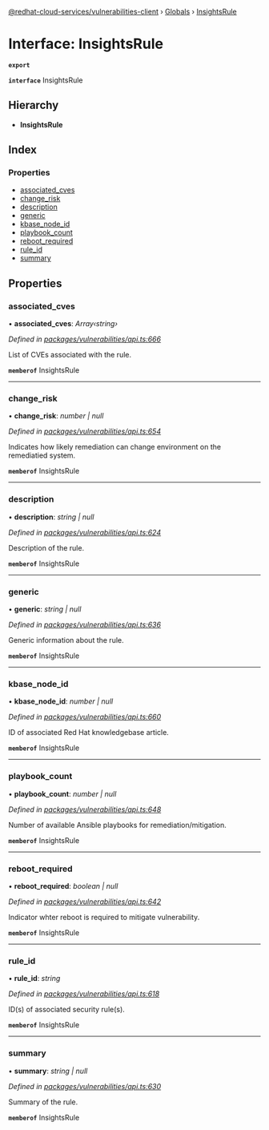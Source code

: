 [@redhat-cloud-services/vulnerabilities-client](../README.md) › [Globals](../globals.md) › [InsightsRule](insightsrule.md)

# Interface: InsightsRule

**`export`** 

**`interface`** InsightsRule

## Hierarchy

* **InsightsRule**

## Index

### Properties

* [associated_cves](insightsrule.md#associated_cves)
* [change_risk](insightsrule.md#change_risk)
* [description](insightsrule.md#description)
* [generic](insightsrule.md#generic)
* [kbase_node_id](insightsrule.md#kbase_node_id)
* [playbook_count](insightsrule.md#playbook_count)
* [reboot_required](insightsrule.md#reboot_required)
* [rule_id](insightsrule.md#rule_id)
* [summary](insightsrule.md#summary)

## Properties

###  associated_cves

• **associated_cves**: *Array‹string›*

*Defined in [packages/vulnerabilities/api.ts:666](https://github.com/RedHatInsights/javascript-clients/blob/master/packages/vulnerabilities/api.ts#L666)*

List of CVEs associated with the rule.

**`memberof`** InsightsRule

___

###  change_risk

• **change_risk**: *number | null*

*Defined in [packages/vulnerabilities/api.ts:654](https://github.com/RedHatInsights/javascript-clients/blob/master/packages/vulnerabilities/api.ts#L654)*

Indicates how likely remediation can change environment on the remediatied system.

**`memberof`** InsightsRule

___

###  description

• **description**: *string | null*

*Defined in [packages/vulnerabilities/api.ts:624](https://github.com/RedHatInsights/javascript-clients/blob/master/packages/vulnerabilities/api.ts#L624)*

Description of the rule.

**`memberof`** InsightsRule

___

###  generic

• **generic**: *string | null*

*Defined in [packages/vulnerabilities/api.ts:636](https://github.com/RedHatInsights/javascript-clients/blob/master/packages/vulnerabilities/api.ts#L636)*

Generic information about the rule.

**`memberof`** InsightsRule

___

###  kbase_node_id

• **kbase_node_id**: *number | null*

*Defined in [packages/vulnerabilities/api.ts:660](https://github.com/RedHatInsights/javascript-clients/blob/master/packages/vulnerabilities/api.ts#L660)*

ID of associated Red Hat knowledgebase article.

**`memberof`** InsightsRule

___

###  playbook_count

• **playbook_count**: *number | null*

*Defined in [packages/vulnerabilities/api.ts:648](https://github.com/RedHatInsights/javascript-clients/blob/master/packages/vulnerabilities/api.ts#L648)*

Number of available Ansible playbooks for remediation/mitigation.

**`memberof`** InsightsRule

___

###  reboot_required

• **reboot_required**: *boolean | null*

*Defined in [packages/vulnerabilities/api.ts:642](https://github.com/RedHatInsights/javascript-clients/blob/master/packages/vulnerabilities/api.ts#L642)*

Indicator whter reboot is required to mitigate vulnerability.

**`memberof`** InsightsRule

___

###  rule_id

• **rule_id**: *string*

*Defined in [packages/vulnerabilities/api.ts:618](https://github.com/RedHatInsights/javascript-clients/blob/master/packages/vulnerabilities/api.ts#L618)*

ID(s) of associated security rule(s).

**`memberof`** InsightsRule

___

###  summary

• **summary**: *string | null*

*Defined in [packages/vulnerabilities/api.ts:630](https://github.com/RedHatInsights/javascript-clients/blob/master/packages/vulnerabilities/api.ts#L630)*

Summary of the rule.

**`memberof`** InsightsRule
